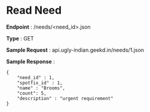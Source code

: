 # Read Need
**Endpoint** : /needs/<need_id>.json

**Type**	 : GET

**Sample Request** : api.ugly-indian.geekd.in/needs/1.json

**Sample Response** :
```code
{
	"need_id" : 1,
	"spotfix_id" : 1,
	"name" : "Brooms",
	"count": 5,
	"description" : "urgent requirement"
}
```